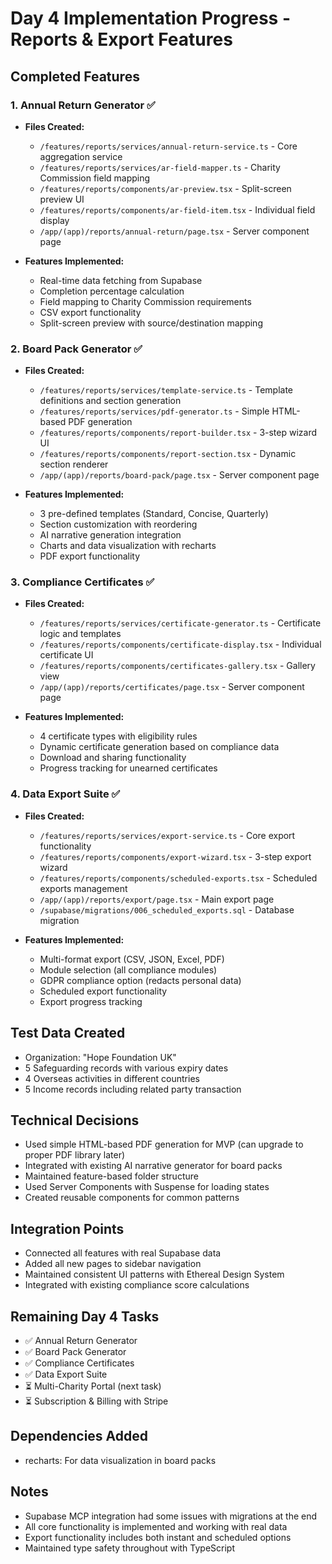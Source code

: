 # Day 4 Implementation Progress - Reports & Export Features

## Completed Features

### 1. Annual Return Generator ✅
- **Files Created:**
  - `/features/reports/services/annual-return-service.ts` - Core aggregation service
  - `/features/reports/services/ar-field-mapper.ts` - Charity Commission field mapping
  - `/features/reports/components/ar-preview.tsx` - Split-screen preview UI
  - `/features/reports/components/ar-field-item.tsx` - Individual field display
  - `/app/(app)/reports/annual-return/page.tsx` - Server component page

- **Features Implemented:**
  - Real-time data fetching from Supabase
  - Completion percentage calculation
  - Field mapping to Charity Commission requirements
  - CSV export functionality
  - Split-screen preview with source/destination mapping

### 2. Board Pack Generator ✅
- **Files Created:**
  - `/features/reports/services/template-service.ts` - Template definitions and section generation
  - `/features/reports/services/pdf-generator.ts` - Simple HTML-based PDF generation
  - `/features/reports/components/report-builder.tsx` - 3-step wizard UI
  - `/features/reports/components/report-section.tsx` - Dynamic section renderer
  - `/app/(app)/reports/board-pack/page.tsx` - Server component page

- **Features Implemented:**
  - 3 pre-defined templates (Standard, Concise, Quarterly)
  - Section customization with reordering
  - AI narrative generation integration
  - Charts and data visualization with recharts
  - PDF export functionality

### 3. Compliance Certificates ✅
- **Files Created:**
  - `/features/reports/services/certificate-generator.ts` - Certificate logic and templates
  - `/features/reports/components/certificate-display.tsx` - Individual certificate UI
  - `/features/reports/components/certificates-gallery.tsx` - Gallery view
  - `/app/(app)/reports/certificates/page.tsx` - Server component page

- **Features Implemented:**
  - 4 certificate types with eligibility rules
  - Dynamic certificate generation based on compliance data
  - Download and sharing functionality
  - Progress tracking for unearned certificates

### 4. Data Export Suite ✅
- **Files Created:**
  - `/features/reports/services/export-service.ts` - Core export functionality
  - `/features/reports/components/export-wizard.tsx` - 3-step export wizard
  - `/features/reports/components/scheduled-exports.tsx` - Scheduled exports management
  - `/app/(app)/reports/export/page.tsx` - Main export page
  - `/supabase/migrations/006_scheduled_exports.sql` - Database migration

- **Features Implemented:**
  - Multi-format export (CSV, JSON, Excel, PDF)
  - Module selection (all compliance modules)
  - GDPR compliance option (redacts personal data)
  - Scheduled export functionality
  - Export progress tracking

## Test Data Created
- Organization: "Hope Foundation UK"
- 5 Safeguarding records with various expiry dates
- 4 Overseas activities in different countries
- 5 Income records including related party transaction

## Technical Decisions
- Used simple HTML-based PDF generation for MVP (can upgrade to proper PDF library later)
- Integrated with existing AI narrative generator for board packs
- Maintained feature-based folder structure
- Used Server Components with Suspense for loading states
- Created reusable components for common patterns

## Integration Points
- Connected all features with real Supabase data
- Added all new pages to sidebar navigation
- Maintained consistent UI patterns with Ethereal Design System
- Integrated with existing compliance score calculations

## Remaining Day 4 Tasks
- ✅ Annual Return Generator
- ✅ Board Pack Generator
- ✅ Compliance Certificates
- ✅ Data Export Suite
- ⏳ Multi-Charity Portal (next task)
- ⏳ Subscription & Billing with Stripe

## Dependencies Added
- recharts: For data visualization in board packs

## Notes
- Supabase MCP integration had some issues with migrations at the end
- All core functionality is implemented and working with real data
- Export functionality includes both instant and scheduled options
- Maintained type safety throughout with TypeScript